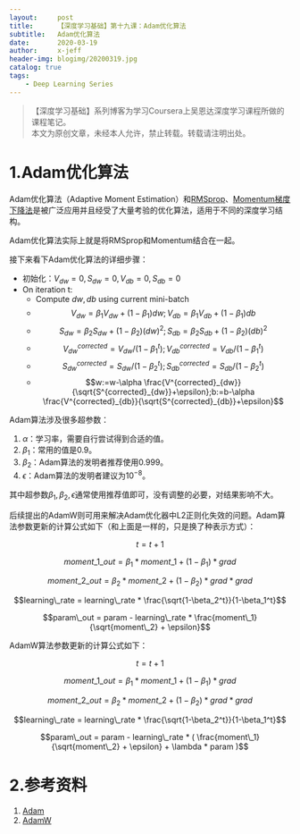 ```yaml
---
layout:     post
title:      【深度学习基础】第十九课：Adam优化算法
subtitle:   Adam优化算法
date:       2020-03-19
author:     x-jeff
header-img: blogimg/20200319.jpg
catalog: true
tags:
    - Deep Learning Series
---
```

>【深度学习基础】系列博客为学习Coursera上吴恩达深度学习课程所做的课程笔记。  
>本文为原创文章，未经本人允许，禁止转载。转载请注明出处。

# 1.Adam优化算法

Adam优化算法（Adaptive Moment Estimation）和[RMSprop](http://shichaoxin.com/2020/03/13/深度学习基础-第十八课-RMSprop/)、[Momentum梯度下降法](http://shichaoxin.com/2020/03/05/深度学习基础-第十七课-Momentum梯度下降法/)是被广泛应用并且经受了大量考验的优化算法，适用于不同的深度学习结构。

Adam优化算法实际上就是将RMSprop和Momentum结合在一起。

接下来看下Adam优化算法的详细步骤：

* 初始化：$V_{dw}=0,S_{dw}=0,V_{db}=0,S_{db}=0$
* On iteration t:
	* Compute $dw,db$ using current mini-batch
	* $$V_{dw}=\beta _1 V_{dw}+(1-\beta_1)dw;V_{db}=\beta _1 V_{db}+(1-\beta_1)db$$
	* $$S_{dw}=\beta_2 S_{dw}+(1-\beta_2)(dw)^2;S_{db}=\beta_2 S_{db}+(1-\beta_2)(db)^2$$
	* $$V^{corrected}_{dw}=V_{dw}/(1-\beta _1^t);V^{corrected}_{db}=V_{db}/(1-\beta_1 ^t)$$
	* $$S^{corrected}_{dw}=S_{dw}/(1-\beta _2^t);S^{corrected}_{db}=S_{db}/(1-\beta_2 ^t)$$
	* $$w:=w-\alpha \frac{V^{corrected}_{dw}}{\sqrt{S^{corrected}_{dw}}+\epsilon};b:=b-\alpha \frac{V^{corrected}_{db}}{\sqrt{S^{corrected}_{db}}+\epsilon}$$

Adam算法涉及很多超参数：

1. $\alpha$：学习率，需要自行尝试得到合适的值。
2. $\beta_1$：常用的值是0.9。
3. $\beta_2$：Adam算法的发明者推荐使用0.999。
4. $\epsilon$：Adam算法的发明者建议为$10^{-8}$。

其中超参数$\beta_1,\beta_2,\epsilon$通常使用推荐值即可，没有调整的必要，对结果影响不大。

后续提出的AdamW则可用来解决Adam优化器中L2正则化失效的问题。Adam算法参数更新的计算公式如下（和上面是一样的，只是换了种表示方式）：

$$t=t+1$$

$$moment\_1\_out = \beta _1 * moment\_1 + (1-\beta _1) * grad$$

$$moment\_2\_out = \beta_2 * moment\_2 + (1-\beta_2) * grad * grad$$

$$learning\_rate = learning\_rate * \frac{\sqrt{1-\beta_2^t}}{1-\beta_1^t}$$

$$param\_out = param - learning\_rate * \frac{moment\_1}{\sqrt{moment\_2} + \epsilon}$$

AdamW算法参数更新的计算公式如下：

$$t =t +1$$

$$moment\_1\_out = \beta_1 * moment\_1 + (1 - \beta_1) * grad$$

$$moment\_2\_out = \beta_2 * moment\_2 + (1-\beta_2) * grad * grad$$

$$learning\_rate = learning\_rate * \frac{\sqrt{1-\beta_2^t}}{1-\beta_1^t}$$

$$param\_out = param - learning\_rate * ( \frac{moment\_1}{\sqrt{moment\_2} + \epsilon} + \lambda * param )$$

# 2.参考资料

1. [Adam](https://www.paddlepaddle.org.cn/documentation/docs/zh/api/paddle/optimizer/Adam_cn.html#cn-api-paddle-optimizer-adam)
2. [AdamW](https://www.paddlepaddle.org.cn/documentation/docs/zh/api/paddle/optimizer/AdamW_cn.html)